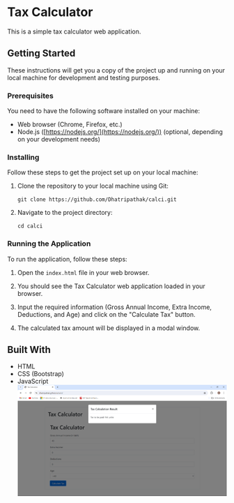 # Tax Calculator

This is a simple tax calculator web application.

## Getting Started

These instructions will get you a copy of the project up and running on your local machine for development and testing purposes.

### Prerequisites

You need to have the following software installed on your machine:

- Web browser (Chrome, Firefox, etc.)
- Node.js ([https://nodejs.org/](https://nodejs.org/)) (optional, depending on your development needs)

### Installing

Follow these steps to get the project set up on your local machine:

1. Clone the repository to your local machine using Git:

    ```
    git clone https://github.com/Dhatripathak/calci.git
    ```

2. Navigate to the project directory:

    ```
    cd calci
    ```

### Running the Application

To run the application, follow these steps:

1. Open the `index.html` file in your web browser.

2. You should see the Tax Calculator web application loaded in your browser.

3. Input the required information (Gross Annual Income, Extra Income, Deductions, and Age) and click on the "Calculate Tax" button.

4. The calculated tax amount will be displayed in a modal window.

## Built With

- HTML
- CSS (Bootstrap)
- JavaScript
![test passing](https://github.com/Dhatripathak/calci/blob/main/Screenshot%202024-04-15%20093954.png)
